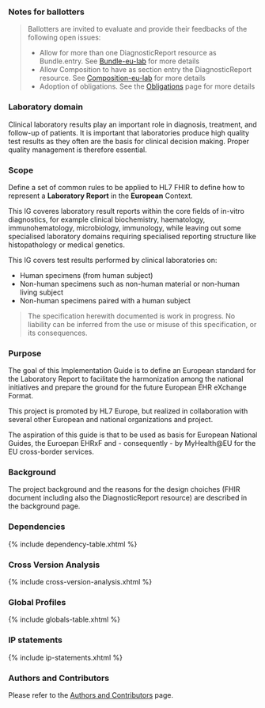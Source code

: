 

### Notes for ballotters

<div xmlns="http://www.w3.org/1999/xhtml"
	xmlns:xsi="http://www.w3.org/2001/XMLSchema-instance">
	<blockquote class="stu-note">
		<p>Ballotters are invited to evaluate and provide their feedbacks of the following open issues:</p>
		<ul>
			<li>Allow for more than one DiagnosticReport resource as Bundle.entry. See <a href="StructureDefinition-Bundle-eu-lab.html">Bundle-eu-lab</a> for more details</li>
			<li>Allow Composition to have as section entry the DiagnosticReport resource.  See <a href="StructureDefinition-Composition-eu-lab.html">Composition-eu-lab</a> for more details</li>
			<li>Adoption of obligations. See the <a href="obligations.html">Obligations</a> page for more details</li>
		</ul>
	</blockquote>
</div>


### Laboratory domain
Clinical laboratory results play an important role in diagnosis, treatment, and follow-up of patients. It is important that laboratories produce high quality test results as they often are the basis for clinical decision making. Proper quality management is therefore essential.

### Scope

Define a set of common rules to be applied to HL7 FHIR to define how to represent a **Laboratory Report** in the **European** Context.

This IG coveres laboratory result reports within the core fields of in-vitro diagnostics, for example clinical biochemistry, haematology, immunohematology, microbiology, immunology, while leaving out some specialised laboratory domains requiring specialised reporting structure like histopathology or medical genetics.

This IG covers test results performed by clinical laboratories on:
- Human specimens (from human subject)
- Non-human specimens such as non-human material or non-human living subject
- Non-human specimens paired with a human subject


<blockquote class="stu-note">
<p>
    The specification herewith documented is work in progress.
    No liability can be inferred from the use or misuse of this specification, or its consequences.
</p>
</blockquote>

### Purpose
The goal of this Implementation Guide is to define an European standard for the Laboratory Report to facilitate the harmonization among the national initiatives and prepare the ground for the future European EHR eXchange Format.

This project is promoted by HL7 Europe, but realized in collaboration with several other European and national organizations and project.

The aspiration of this guide is that to be used as basis for European National Guides, the Euroepan EHRxF and - consequently - by MyHealth@EU for the EU cross-border services.

### Background

The project background and the reasons for the design choiches (FHIR document including also the DiagnosticReport resource) are described in the background page.

### Dependencies

{% include dependency-table.xhtml %}


### Cross Version Analysis

{% include cross-version-analysis.xhtml %}

### Global Profiles

{% include globals-table.xhtml %}

### IP statements

{% include ip-statements.xhtml %}

### Authors and Contributors

Please refer to the [Authors and Contributors](contributors.html) page.
